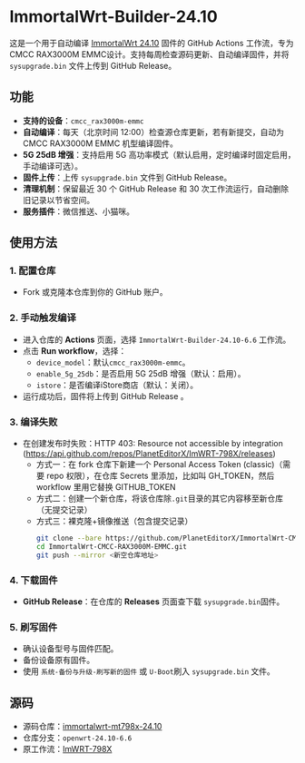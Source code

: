 # ImmortalWrt-Builder-24.10

这是一个用于自动编译 [ImmortalWrt 24.10](https://github.com/padavanonly/immortalwrt-mt798x-24.10) 固件的 GitHub Actions 工作流，专为 CMCC RAX3000M EMMC设计。支持每周检查源码更新、自动编译固件，并将 `sysupgrade.bin` 文件上传到 GitHub Release。

## 功能
- **支持的设备**：`cmcc_rax3000m-emmc`
- **自动编译**：每天（北京时间 12:00）检查源仓库更新，若有新提交，自动为 CMCC RAX3000M EMMC 机型编译固件。
- **5G 25dB 增强**：支持启用 5G 高功率模式（默认启用，定时编译时固定启用，手动编译可选）。
- **固件上传**：上传 `sysupgrade.bin` 文件到 GitHub Release。
- **清理机制**：保留最近 30 个 GitHub Release 和 30 次工作流运行，自动删除旧记录以节省空间。
- **服务插件**：微信推送、小猫咪。

## 使用方法

### 1. 配置仓库
- Fork 或克隆本仓库到你的 GitHub 账户。

### 2. 手动触发编译
- 进入仓库的 **Actions** 页面，选择 `ImmortalWrt-Builder-24.10-6.6` 工作流。
- 点击 **Run workflow**，选择：
  - `device_model`：默认`cmcc_rax3000m-emmc`。
  - `enable_5g_25db`：是否启用 5G 25dB 增强（默认：启用）。
  - `istore`：是否编译iStore商店（默认：关闭）。
- 运行成功后，固件将上传到 GitHub Release 。

### 3. 编译失败
 - 在创建发布时失败：HTTP 403: Resource not accessible by integration (https://api.github.com/repos/PlanetEditorX/ImWRT-798X/releases)
    - 方式一：在 fork 仓库下新建一个 Personal Access Token (classic)（需要 repo 权限），在仓库 Secrets 里添加，比如叫 GH_TOKEN，然后 workflow 里用它替换 GITHUB_TOKEN
    - 方式二：创建一个新仓库，将该仓库除`.git`目录的其它内容移至新仓库（无提交记录）
    - 方式三：裸克隆+镜像推送（包含提交记录）
      ```bash
      git clone --bare https://github.com/PlanetEditorX/ImmortalWrt-CMCC-RAX3000M-EMMC.git
      cd ImmortalWrt-CMCC-RAX3000M-EMMC.git
      git push --mirror <新空仓库地址>
      ```



### 4. 下载固件
- **GitHub Release**：在仓库的 **Releases** 页面查下载 `sysupgrade.bin`固件。

### 5. 刷写固件
- 确认设备型号与固件匹配。
- 备份设备原有固件。
- 使用 `系统-备份与升级-刷写新的固件` 或  `U-Boot`刷入 `sysupgrade.bin` 文件。

## 源码
- 源码仓库：[immortalwrt-mt798x-24.10](https://github.com/padavanonly/immortalwrt-mt798x-24.10)
- 仓库分支：`openwrt-24.10-6.6`
- 原工作流：[ImWRT-798X](https://github.com/hhCodingCat/ImWRT-798X)

